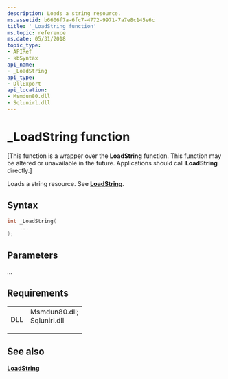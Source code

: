 ```yaml
---
description: Loads a string resource.
ms.assetid: b6606f7a-6fc7-4772-9971-7a7e8c145e6c
title: '_LoadString function'
ms.topic: reference
ms.date: 05/31/2018
topic_type: 
- APIRef
- kbSyntax
api_name: 
- _LoadString
api_type: 
- DllExport
api_location: 
- Msmdun80.dll
- Sqlunirl.dll
---
```


# \_LoadString function

\[This function is a wrapper over the **LoadString** function. This function may be altered or unavailable in the future. Applications should call **LoadString** directly.\]

Loads a string resource. See [**LoadString**](/windows/win32/api/winuser/nf-winuser-loadstringa).

## Syntax


```C++
int _LoadString(
    ...
);
```



## Parameters

<dl> <dt>

*...* 
</dt> <dd></dd> </dl>

## Requirements



|                |                                                                                                                                                             |
|----------------|-------------------------------------------------------------------------------------------------------------------------------------------------------------|
| DLL<br/> | <dl> <dt>Msmdun80.dll; </dt> <dt>Sqlunirl.dll</dt> </dl> |



## See also

<dl> <dt>

[**LoadString**](/windows/win32/api/winuser/nf-winuser-loadstringa)
</dt> </dl>

 

 
